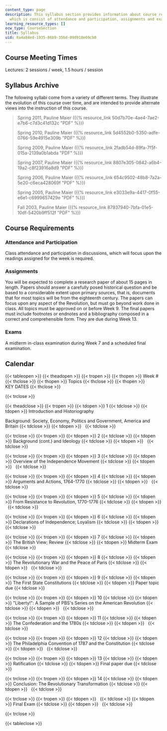 ```yaml
---
content_type: page
description: This syllabus section provides information about course requirements
  which is consist of attendance and participation, assignments and exams.
learning_resource_types: []
ocw_type: CourseSection
title: Syllabus
uid: 8a4a84ed-1935-86b9-35bd-09d918e69cb0
---
```


Course Meeting Times
--------------------

Lectures: 2 sessions / week, 1.5 hours / session

Syllabus Archive
----------------

The following syllabi come from a variety of different terms. They illustrate the evolution of this course over time, and are intended to provide alternate views into the instruction of this course.

> Spring 2011, Pauline Maier ({{% resource_link 50d7b70e-4ae4-7ae2-e7b6-c7d3c41d132c "PDF" %}})
> 
> Spring 2010, Pauline Maier ({{% resource_link 5d4552b0-5350-adfe-0766-59e4915e309b "PDF" %}})
> 
> Spring 2009, Pauline Maier ({{% resource_link 2fadb54d-89fa-7f5f-015a-2139a0b1abda "PDF" %}})
> 
> Spring 2007, Pauline Maier ({{% resource_link 8807e305-0842-a6b4-19a2-c8f23916a8d9 "PDF" %}})
> 
> Spring 2006, Pauline Maier ({{% resource_link 654c9502-48b8-7a2a-5e20-c6eca428069f "PDF" %}})
> 
> Spring 2005, Pauline Maier ({{% resource_link e3033e9a-4417-0f55-e6e1-c6999657429e "PDF" %}})
> 
> Fall 2003, Pauline Maier ({{% resource_link 87937940-7bfa-01e5-10df-5420b9ff512f "PDF" %}})

Course Requirements
-------------------

### Attendance and Participation

Class attendance and participation in discussions, which will focus upon the readings assigned for the week is required.

### Assignments

You will be expected to complete a research paper of about 15 pages in length. Papers should answer a carefully posed historical question and be based to a considerable extent upon primary sources, that is, documents that for most topics will be from the eighteenth century. The papers can focus upon any aspect of the Revolution, but must go beyond work done in class. All topics must be approved on or before Week 9. The final papers must include footnotes or endnotes and a bibliography composed in a correct and comprehensible form. They are due during Week 13.

### Exams

A midterm in-class examination during Week 7 and a scheduled final examination.

Calendar
--------

{{< tableopen >}}
{{< theadopen >}}
{{< tropen >}}
{{< thopen >}}
Week #
{{< thclose >}}
{{< thopen >}}
Topics
{{< thclose >}}
{{< thopen >}}
KEY DATES
{{< thclose >}}

{{< trclose >}}

{{< theadclose >}}
{{< tropen >}}
{{< tdopen >}}
1
{{< tdclose >}}
{{< tdopen >}}
Introduction and Historiography  
  
Background: Society, Economy, Politics and Government, America and Britain
{{< tdclose >}}
{{< tdopen >}}
 
{{< tdclose >}}

{{< trclose >}}
{{< tropen >}}
{{< tdopen >}}
2
{{< tdclose >}}
{{< tdopen >}}
Background (cont.) and Ideology
{{< tdclose >}}
{{< tdopen >}}
 
{{< tdclose >}}

{{< trclose >}}
{{< tropen >}}
{{< tdopen >}}
3
{{< tdclose >}}
{{< tdopen >}}
Overview of the Independence Movement
{{< tdclose >}}
{{< tdopen >}}
 
{{< tdclose >}}

{{< trclose >}}
{{< tropen >}}
{{< tdopen >}}
4
{{< tdclose >}}
{{< tdopen >}}
Arguments and Actions, 1764-1770
{{< tdclose >}}
{{< tdopen >}}
 
{{< tdclose >}}

{{< trclose >}}
{{< tropen >}}
{{< tdopen >}}
5
{{< tdclose >}}
{{< tdopen >}}
From Resistance to Revolution, 1770-1776
{{< tdclose >}}
{{< tdopen >}}
 
{{< tdclose >}}

{{< trclose >}}
{{< tropen >}}
{{< tdopen >}}
6
{{< tdclose >}}
{{< tdopen >}}
Declarations of Independence; Loyalism
{{< tdclose >}}
{{< tdopen >}}
 
{{< tdclose >}}

{{< trclose >}}
{{< tropen >}}
{{< tdopen >}}
7
{{< tdclose >}}
{{< tdopen >}}
The British View; Review
{{< tdclose >}}
{{< tdopen >}}
Midterm Exam
{{< tdclose >}}

{{< trclose >}}
{{< tropen >}}
{{< tdopen >}}
8
{{< tdclose >}}
{{< tdopen >}}
The Revolutionary War and the Peace of Paris
{{< tdclose >}}
{{< tdopen >}}
 
{{< tdclose >}}

{{< trclose >}}
{{< tropen >}}
{{< tdopen >}}
9
{{< tdclose >}}
{{< tdopen >}}
The First State Constitutions
{{< tdclose >}}
{{< tdopen >}}
Paper topic due
{{< tdclose >}}

{{< trclose >}}
{{< tropen >}}
{{< tdopen >}}
10
{{< tdclose >}}
{{< tdopen >}}
"Liberty!": A Sample of PBS's Series on the American Revolution
{{< tdclose >}}
{{< tdopen >}}
 
{{< tdclose >}}

{{< trclose >}}
{{< tropen >}}
{{< tdopen >}}
11
{{< tdclose >}}
{{< tdopen >}}
The Confederation and the 1780s
{{< tdclose >}}
{{< tdopen >}}
 
{{< tdclose >}}

{{< trclose >}}
{{< tropen >}}
{{< tdopen >}}
12
{{< tdclose >}}
{{< tdopen >}}
The Philadelphia Convention of 1787 and the Constitution
{{< tdclose >}}
{{< tdopen >}}
 
{{< tdclose >}}

{{< trclose >}}
{{< tropen >}}
{{< tdopen >}}
13
{{< tdclose >}}
{{< tdopen >}}
Ratification
{{< tdclose >}}
{{< tdopen >}}
Final paper due
{{< tdclose >}}

{{< trclose >}}
{{< tropen >}}
{{< tdopen >}}
14
{{< tdclose >}}
{{< tdopen >}}
Conclusion: The Revolutionary Transformation
{{< tdclose >}}
{{< tdopen >}}
 
{{< tdclose >}}

{{< trclose >}}
{{< tropen >}}
{{< tdopen >}}
 
{{< tdclose >}}
{{< tdopen >}}
Final Exam
{{< tdclose >}}
{{< tdopen >}}
 
{{< tdclose >}}

{{< trclose >}}

{{< tableclose >}}